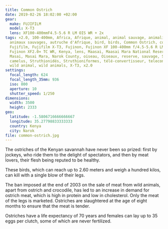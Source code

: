 ```yaml
---
title: Common Ostrich
date: 2019-02-26 18:02:00 +02:00
gear:
  make: FUJIFILM
  model: X-T3
  lens: XF100-400mmF4.5-5.6 R LM OIS WR + 2x
tags: ×2.0, 100-400mm, Africa, Afrique, animal, animal sauvage, animalière,
  animaux sauvages, autruche d'Afrique, bird, birds, Common Ostrich, converter,
  Fujifilm, Fujifilm X-T3, Fujinon, Fujinon XF 100-400mm f/4.5-5.6 R LM OIS WR,
  Fujinon XF2.0× TC WR, Kenya, lens, Maasai, Maasai Mara National Reserve,
  Masai, Masai Mara, Narok County, oiseau, Oiseaux, reserve, sauvage, Struthio
  camelus, Struthionidés, Struthioniformes, télé-convertisseur, teleconverter,
  wild animal, wild animals, X-T3, x2.0
settings:
  focal_length: 624
  focal_length_35mm: 936
  iso: 800
  aperture: 10
  shutter_speed: 1/250
dimensions:
  width: 3500
  height: 2333
geo:
  latitude: -1.5806716666666667
  longitude: 35.27798833333333
  country: Kenya
  city: Narok
file: common-ostrich.jpg
---
```


The ostriches of the Kenyan savannah have never been so prized: first by jockeys, who ride them to the delight of spectators, and then by meat lovers, their flesh being reputed to be healthy.

These birds, which can reach up to 2.60 meters and weigh a hundred kilos, can kill with a single blow of their legs.

The ban imposed at the end of 2003 on the sale of meat from wild animals, apart from ostrich and crocodile, has led to an increase in demand for ostrich meat, which is high in protein and low in cholesterol. Only the meat of the legs is marketed. Ostriches are slaughtered at the age of eight months to ensure that the meat is tender.

Ostriches have a life expectancy of 70 years and females can lay up to 35 eggs per clutch, some of which are never fertilized.
